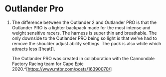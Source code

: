 # Outlander Pro
1. The difference between the Outlander 2 and Outlander PRO is that the Outlander PRO is a lighter backpack made for the most intense and weight sensitive racers. The harness is super thin and breathable. The only downside to the Outlander PRO being so light is that we've had to remove the shoulder adjust ability settings. The pack is also white which attracts less [[heat]].

	The Outlander PRO was created in collaboration with the Cannondale Factory Racing team for Cape Epic 2020.^[https://www.mtbr.com/posts/16390070/]